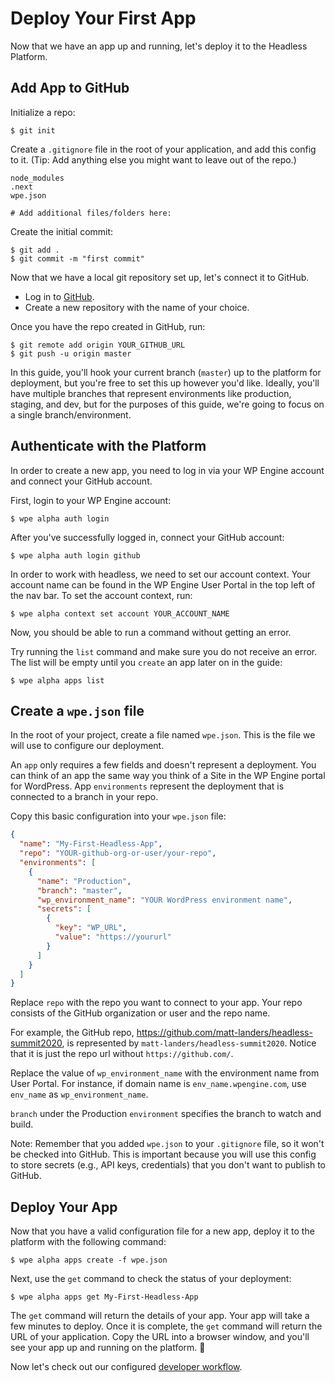 # Deploy Your First App

Now that we have an app up and running, let's deploy it to the Headless Platform.

## Add App to GitHub

Initialize a repo:

```
$ git init
```

Create a `.gitignore` file in the root of your application, and add this config to it. (Tip: Add anything else you might want to leave out of the repo.)

```
node_modules
.next
wpe.json

# Add additional files/folders here:
```

Create the initial commit:

```
$ git add .
$ git commit -m "first commit"
```

Now that we have a local git repository set up, let's connect it to GitHub.

- Log in to [GitHub](https://github.com).
- Create a new repository with the name of your choice.

Once you have the repo created in GitHub, run:

```
$ git remote add origin YOUR_GITHUB_URL
$ git push -u origin master
```

In this guide, you'll hook your current branch (`master`) up to the platform for deployment, but you're free to set this up however you'd like. Ideally, you'll have multiple branches that represent environments like production, staging, and dev, but for the purposes of this guide, we're going to focus on a single branch/environment.

## Authenticate with the Platform

In order to create a new app, you need to log in via your WP Engine account and connect your GitHub account.

First, login to your WP Engine account:

```
$ wpe alpha auth login
```

After you've successfully logged in, connect your GitHub account:

```
$ wpe alpha auth login github
```

In order to work with headless, we need to set our account context. Your account name can be found in the WP Engine User Portal in the top left of the nav bar. To set the account context, run:

```
$ wpe alpha context set account YOUR_ACCOUNT_NAME
```

Now, you should be able to run a command without getting an error.

Try running the `list` command and make sure you do not receive an error. The list will be empty until you `create` an app later on in the guide:

```
$ wpe alpha apps list
```

## Create a `wpe.json` file

In the root of your project, create a file named `wpe.json`. This is the file we will use to configure our deployment.

An `app` only requires a few fields and doesn't represent a deployment. You can think of an app the same way you think of a Site in the WP Engine portal for WordPress. App `environments` represent the deployment that is connected to a branch in your repo.

Copy this basic configuration into your `wpe.json` file:

```json
{
  "name": "My-First-Headless-App",
  "repo": "YOUR-github-org-or-user/your-repo",
  "environments": [
    {
      "name": "Production",
      "branch": "master",
      "wp_environment_name": "YOUR WordPress environment name",
      "secrets": [
        {
          "key": "WP_URL",
          "value": "https://yoururl"
        }
      ]
    }
  ]
}
```

Replace `repo` with the repo you want to connect to your app. Your repo consists of the GitHub organization or user and the repo name.

For example, the GitHub repo, https://github.com/matt-landers/headless-summit2020, is represented by `matt-landers/headless-summit2020`. Notice that it is just the repo url without `https://github.com/`.

Replace the value of `wp_environment_name` with the environment name from User Portal. For instance, if domain name is `env_name.wpengine.com`, use `env_name` as `wp_environment_name`.

`branch` under the Production `environment` specifies the branch to watch and build.

Note: Remember that you added `wpe.json` to your `.gitignore` file, so it won't be checked into GitHub. This is important because you will use this config to store secrets (e.g., API keys, credentials) that you don't want to publish to GitHub.

## Deploy Your App

Now that you have a valid configuration file for a new app, deploy it to the platform with the following command:

```
$ wpe alpha apps create -f wpe.json
```

Next, use the `get` command to check the status of your deployment:

```
$ wpe alpha apps get My-First-Headless-App
```

The `get` command will return the details of your app. Your app will take a few minutes to deploy. Once it is complete, the `get` command will return the URL of your application. Copy the URL into a browser window, and you'll see your app up and running on the platform. :tada:

Now let's check out our configured [developer workflow](./workflow.md).
